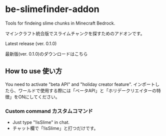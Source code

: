 # be-slimefinder-addon

Tools for findeing slime chunks in Minecraft Bedrock.

マインクラフト統合版でスライムチャンクを探すためのアドオンです。

Latest release (ver. 0.1.0)

最新版(ver. 0.1.0)のダウンロードはこちら

## How to use 使い方
You need to activate "beta API" and "holiday creator feature".
インポートしたら、ワールドで使用する際には「ベータAPI」と「ホリデークリエイターの特徴」をONにしてください。

### Custom command カスタムコマンド

* Just type "!isSlime" in chat.
* チャット欄で「!isSlime」と打つだけです。



